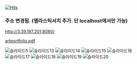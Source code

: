 [![Hits](https://hits.seeyoufarm.com/api/count/incr/badge.svg?url=https%3A%2F%2Fgithub.com%2Faqwsde321%2Fpj_public_test.git&count_bg=%2379C83D&title_bg=%23555555&icon=&icon_color=%23E7E7E7&title=hits&edge_flat=false)](https://hits.seeyoufarm.com)                    

### 주소 변경됨. (엘라스틱서치 추가. 단 localhost에서만 가능)
http://3.39.197.201:8080/

[artportfolio.pdf](https://github.com/aqwsde321/pj_public_test/files/10172355/artportfolio.pdf)

<!-- ![슬라이드1](https://user-images.githubusercontent.com/109077040/206078501-f188ece1-b28a-4fe6-8a6f-5d6d57ee711c.PNG)
![슬라이드2](https://user-images.githubusercontent.com/109077040/206078505-b421ee31-ca5f-4b8b-a6ab-3a78f2eb99b5.PNG)
![슬라이드3](https://user-images.githubusercontent.com/109077040/206078508-bccc1994-981c-489e-bdd8-4819bb274055.PNG)
![슬라이드4](https://user-images.githubusercontent.com/109077040/206078512-6a9a684b-b2ea-4c86-8e59-b14f73bbe1b1.PNG)

![슬라이드6](https://user-images.githubusercontent.com/109077040/206078516-5c629a0a-6059-404d-acfa-341e34c671c3.PNG)
![슬라이드7](https://user-images.githubusercontent.com/109077040/206078518-c189d8e2-e8a4-4737-9a50-e31657b82202.PNG)
![슬라이드8](https://user-images.githubusercontent.com/109077040/206078520-f270c411-03e1-46bd-ad67-7d4bae41b043.PNG)
![슬라이드9](https://user-images.githubusercontent.com/109077040/206078521-580f4453-d59d-43eb-be0f-8085834f8c5c.PNG)
![슬라이드10](https://user-images.githubusercontent.com/109077040/206078522-6d80ed54-4df8-4ff7-8b4e-775b8b228dfc.PNG)
![슬라이드11](https://user-images.githubusercontent.com/109077040/206078525-91de850f-84a1-4761-9ab9-6644fa3012b6.PNG)
![슬라이드12](https://user-images.githubusercontent.com/109077040/206078528-eb97ed4a-9bae-451b-9cbe-fce2935109f9.PNG) -->

![슬라이드5](https://user-images.githubusercontent.com/109077040/206078515-34d05116-dde4-437b-88c6-2f5dc70c5055.PNG)
![슬라이드13](https://user-images.githubusercontent.com/109077040/206078531-1ab0b065-069d-4a17-84c2-8b08c5f9da03.PNG)
![슬라이드14](https://user-images.githubusercontent.com/109077040/206078533-c5497a38-5029-45c7-a523-ccd17b8430b1.PNG)
![슬라이드15](https://user-images.githubusercontent.com/109077040/206078536-15ed503e-da40-49bf-9109-6a12e498c38d.PNG)
![슬라이드16](https://user-images.githubusercontent.com/109077040/206078537-5f1107e0-3087-4660-b118-d0db9c8d5c86.PNG)
![슬라이드17](https://user-images.githubusercontent.com/109077040/206078540-6d5aec63-8cf5-415f-b147-3cc6f73af249.PNG)
![슬라이드18](https://user-images.githubusercontent.com/109077040/206078543-5af2b841-759a-4195-b646-a6fe1a2ee39c.PNG)
![슬라이드19](https://user-images.githubusercontent.com/109077040/206078545-c52af6b6-9e6e-46b6-955f-0b1529863631.PNG)
![슬라이드20](https://user-images.githubusercontent.com/109077040/206078547-8354e736-3729-4f12-ac98-d8e460938a30.PNG)
<!-- ![슬라이드21](https://user-images.githubusercontent.com/109077040/206078548-8edfed10-6d93-4ef0-b331-51983801bdd1.PNG) -->

<!-- <img src="https://user-images.githubusercontent.com/109077040/206078501-f188ece1-b28a-4fe6-8a6f-5d6d57ee711c.PNG">
<img src="https://user-images.githubusercontent.com/109077040/206078505-b421ee31-ca5f-4b8b-a6ab-3a78f2eb99b5.PNG">
<img src="https://user-images.githubusercontent.com/109077040/206078508-bccc1994-981c-489e-bdd8-4819bb274055.PNG">
<img src="https://user-images.githubusercontent.com/109077040/206078512-6a9a684b-b2ea-4c86-8e59-b14f73bbe1b1.PNG">
<img src="https://user-images.githubusercontent.com/109077040/206078515-34d05116-dde4-437b-88c6-2f5dc70c5055.PNG">
<img src="https://user-images.githubusercontent.com/109077040/206078516-5c629a0a-6059-404d-acfa-341e34c671c3.PNG">
<img src="https://user-images.githubusercontent.com/109077040/206078518-c189d8e2-e8a4-4737-9a50-e31657b82202.PNG">
<img src="https://user-images.githubusercontent.com/109077040/206078520-f270c411-03e1-46bd-ad67-7d4bae41b043.PNG">
<img src="https://user-images.githubusercontent.com/109077040/206078521-580f4453-d59d-43eb-be0f-8085834f8c5c.PNG">
<img src="https://user-images.githubusercontent.com/109077040/206078522-6d80ed54-4df8-4ff7-8b4e-775b8b228dfc.PNG">
<img src="https://user-images.githubusercontent.com/109077040/206078525-91de850f-84a1-4761-9ab9-6644fa3012b6.PNG">
<img src="https://user-images.githubusercontent.com/109077040/206078528-eb97ed4a-9bae-451b-9cbe-fce2935109f9.PNG">
<img src="https://user-images.githubusercontent.com/109077040/206078531-1ab0b065-069d-4a17-84c2-8b08c5f9da03.PNG">
<img src="https://user-images.githubusercontent.com/109077040/206078533-c5497a38-5029-45c7-a523-ccd17b8430b1.PNG">
<img src="https://user-images.githubusercontent.com/109077040/206078536-15ed503e-da40-49bf-9109-6a12e498c38d.PNG">
<img src="https://user-images.githubusercontent.com/109077040/206078537-5f1107e0-3087-4660-b118-d0db9c8d5c86.PNG">
<img src="https://user-images.githubusercontent.com/109077040/206078540-6d5aec63-8cf5-415f-b147-3cc6f73af249.PNG">
<img src="https://user-images.githubusercontent.com/109077040/206078543-5af2b841-759a-4195-b646-a6fe1a2ee39c.PNG">
<img src="https://user-images.githubusercontent.com/109077040/206078545-c52af6b6-9e6e-46b6-955f-0b1529863631.PNG">
<img src="https://user-images.githubusercontent.com/109077040/206078547-8354e736-3729-4f12-ac98-d8e460938a30.PNG">
<img src="https://user-images.githubusercontent.com/109077040/206078548-8edfed10-6d93-4ef0-b331-51983801bdd1.PNG">
 -->
